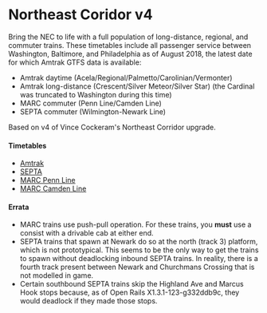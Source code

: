 # Northeast Coridor v4

Bring the NEC to life with a full population of long-distance, regional, and
commuter trains. These timetables include all passenger service between
Washington, Baltimore, and Philadelphia as of August 2018, the latest date
for which Amtrak GTFS data is available:

* Amtrak daytime (Acela/Regional/Palmetto/Carolinian/Vermonter)
* Amtrak long-distance (Crescent/Silver Meteor/Silver Star) (the Cardinal was
  truncated to Washington during this time)
* MARC commuter (Penn Line/Camden Line)
* SEPTA commuter (Wilmington-Newark Line)

Based on v4 of Vince Cockeram's Northeast Corridor upgrade.

#### Timetables

* [Amtrak](https://web.archive.org/web/20180922164720/https://www.amtrak.com/content/dam/projects/dotcom/english/public/documents/timetables/Amtrak-System-Timetable-060118.pdf)
* [SEPTA](https://web.archive.org/web/20180311012547/https://www.septa.org/schedules/future/rail/pdf/nwk.pdf)
* [MARC Penn Line](https://web.archive.org/web/20180412202500/https://mta.maryland.gov/sites/default/files/Penn_Weekday_Apr23_Grid.pdf)
* [MARC Camden Line](https://web.archive.org/web/20181001225619/https://mta.maryland.gov/sites/default/files/Camden_Mar13_small.pdf)

#### Errata

* MARC trains use push-pull operation. For these trains, you **must** use a
  consist with a drivable cab at either end.
* SEPTA trains that spawn at Newark do so at the north (track 3) platform, which
  is not prototypical. This seems to be the only way to get the trains to spawn
  without deadlocking inbound SEPTA trains. In reality, there is a fourth track
  present between Newark and Churchmans Crossing that is not modelled in game.
* Certain southbound SEPTA trains skip the Highland Ave and Marcus Hook stops
  because, as of Open Rails X1.3.1-123-g332ddb9c, they would deadlock if they
  made those stops.
